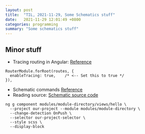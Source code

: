 ```yaml
---
layout: post
title:  "TIL, 2021-11-29, Some Schematics stuff"
date:   2021-11-29 12:01:49 +0800
categories: programming
summary: "Some schematics stuff"
---
```


## Minor stuff

- Tracing routing in Angular: [Reference](https://stackoverflow.com/questions/45669030/how-to-trace-routing-in-angular-2)

```
RouterModule.forRoot(routes, {
  enableTracing: true,    /* <-- Set this to true */
}),
```

- Schematic commands [Reference](https://www.amadousall.com/angular-cli-3-options-about-the-component-schematic/)
- Reading source: [Schematic source code](https://github.com/angular/angular-cli/blob/master/packages/schematics/angular/component/schema.json)

```
ng g component modules/module-directory/views/hello \
  --project our-project --module modules/module-directory \
  --change-detection OnPush \
  --selector our-project-selector \
  --style scss \
  --display-block
```
